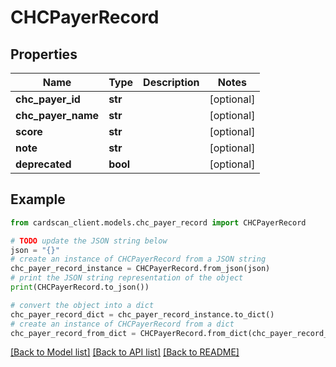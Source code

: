 # CHCPayerRecord


## Properties

Name | Type | Description | Notes
------------ | ------------- | ------------- | -------------
**chc_payer_id** | **str** |  | [optional] 
**chc_payer_name** | **str** |  | [optional] 
**score** | **str** |  | [optional] 
**note** | **str** |  | [optional] 
**deprecated** | **bool** |  | [optional] 

## Example

```python
from cardscan_client.models.chc_payer_record import CHCPayerRecord

# TODO update the JSON string below
json = "{}"
# create an instance of CHCPayerRecord from a JSON string
chc_payer_record_instance = CHCPayerRecord.from_json(json)
# print the JSON string representation of the object
print(CHCPayerRecord.to_json())

# convert the object into a dict
chc_payer_record_dict = chc_payer_record_instance.to_dict()
# create an instance of CHCPayerRecord from a dict
chc_payer_record_from_dict = CHCPayerRecord.from_dict(chc_payer_record_dict)
```
[[Back to Model list]](../README.md#documentation-for-models) [[Back to API list]](../README.md#documentation-for-api-endpoints) [[Back to README]](../README.md)


